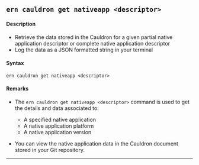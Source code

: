 ## `ern cauldron get nativeapp <descriptor>`
#### Description
* Retrieve the data stored in the Cauldron for a given partial native application descriptor or complete native application descriptor
* Log the data as a JSON formatted string in your terminal    

#### Syntax
`ern cauldron get nativeapp <descriptor>`  

#### Remarks
* The `ern cauldron get nativeapp <descriptor>` command is used to get the details and data associated to:
  - A specified native application  
  - A native application platform  
  - A native application version  

* You can view the native application data in the Cauldron document stored in your Git repository.  

____
